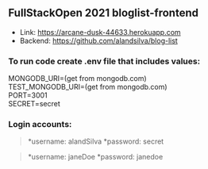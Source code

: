 ## FullStackOpen 2021 bloglist-frontend
* Link: https://arcane-dusk-44633.herokuapp.com
* Backend: https://github.com/alandsilva/blog-list

### To run code create .env file that includes values:

MONGODB_URI=(get from mongodb.com)  
TEST_MONGODB_URI=(get from mongodb.com)  
PORT=3001  
SECRET=secret

### Login accounts:
> *username: alandSilva *password: secret  
  
> *username: janeDoe *password: janedoe

